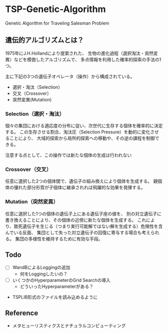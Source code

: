 # TSP-Genetic-Algorithm
Genetic Algorithm for Traveling Salesman Problem

## 遺伝的アルゴリズムとは？
1975年にJ.H.Hollandにより提案された、
生物の進化過程（選択淘汰・突然変異）などを模倣したアルゴリズムで、
多点情報を利用した確率的探索の手法の1つ。

主に下記の3つの遺伝子オペレータ（操作）から構成されている。
- 選択・淘汰（Selection）
- 交叉（Crossover）
- 突然変異(Mutation)

### Selection（選択・淘汰）
個々の集団における適応度の分布に従い、次世代に生存する個体を確率的に決定する。
この生存させる割合、淘汰圧（Selection Pressure）を動的に変化させることにより、
大域的探索から局所的探索への移動や、その逆の課程を制御できる。

注意する点として、この操作では新たな個体の生成は行われない

### Crossover（交叉）
任意に選択した2つの個体間で、遺伝子の組み換えにより個体を生成する。
親個体の優れた部分形質が子個体に継承されれば飛躍的な効果を発揮する。

### Mutation（突然変異）
任意に選択した1つの個体の遺伝子上にある遺伝子座の値を、
別の対立遺伝子に書き換えることにより、その個体の近傍に新たな個体を生成する。
これにより、致死遺伝子を生じる（つまり実行可能解ではない解を生成する）危険性を含んでいる反面、
集団として失った対立遺伝子の回復に寄与する場合も考えられる。
集団の多様性を維持するために有効な手段。



## Todo
- [ ] WandBによるLoggingの追加
  - 何をLoggingしたいの？
- [ ] いくつかのHyperparameterのGrid Searchの導入
  - どういったHyperparameterがある？
- TSPLIB形式のファイルを読み込めるように

## Reference
- メタヒューリスティクスとナチュラルコンピューティング
